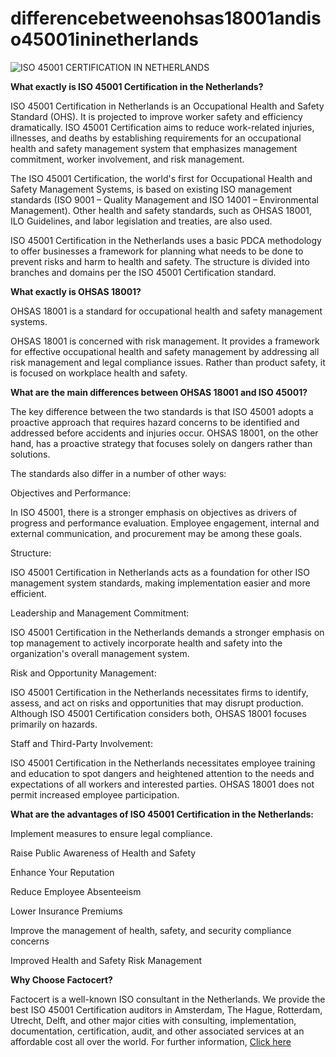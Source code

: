 # differencebetweenohsas18001andiso45001ininetherlands

![ISO 45001 CERTIFICATION IN NETHERLANDS ](https://user-images.githubusercontent.com/89084770/167106968-fd9e48b0-35b0-4a44-aa0e-e0752b1d5fcc.png)

**What exactly is ISO 45001 Certification in the Netherlands?**

ISO 45001 Certification in Netherlands is an Occupational Health and Safety Standard (OHS). It is projected to improve worker safety and efficiency dramatically. ISO 45001 Certification aims to reduce work-related injuries, illnesses, and deaths by establishing requirements for an occupational health and safety management system that emphasizes management commitment, worker involvement, and risk management.

The ISO 45001 Certification, the world's first for Occupational Health and Safety Management Systems, is based on existing ISO management standards (ISO 9001 – Quality Management and ISO 14001 – Environmental Management). Other health and safety standards, such as OHSAS 18001, ILO Guidelines, and labor legislation and treaties, are also used.

ISO 45001 Certification in the Netherlands uses a basic PDCA methodology to offer businesses a framework for planning what needs to be done to prevent risks and harm to health and safety. The structure is divided into branches and domains per the ISO 45001 Certification standard.

**What exactly is OHSAS 18001?**

OHSAS 18001 is a standard for occupational health and safety management systems.

OHSAS 18001 is concerned with risk management. It provides a framework for effective occupational health and safety management by addressing all risk management and legal compliance issues. Rather than product safety, it is focused on workplace health and safety.

**What are the main differences between OHSAS 18001 and ISO 45001?**

The key difference between the two standards is that ISO 45001 adopts a proactive approach that requires hazard concerns to be identified and addressed before accidents and injuries occur. OHSAS 18001, on the other hand, has a proactive strategy that focuses solely on dangers rather than solutions.

The standards also differ in a number of other ways:

Objectives and Performance:

In ISO 45001, there is a stronger emphasis on objectives as drivers of progress and performance evaluation. Employee engagement, internal and external communication, and procurement may be among these goals.

Structure:

ISO 45001 Certification in Netherlands acts as a foundation for other ISO management system standards, making implementation easier and more efficient.

Leadership and Management Commitment:

ISO 45001 Certification in the Netherlands demands a stronger emphasis on top management to actively incorporate health and safety into the organization's overall management system.

Risk and Opportunity Management:

ISO 45001 Certification in the Netherlands necessitates firms to identify, assess, and act on risks and opportunities that may disrupt production. Although ISO 45001 Certification considers both, OHSAS 18001 focuses primarily on hazards.

Staff and Third-Party Involvement: 

ISO 45001 Certification in the Netherlands necessitates employee training and education to spot dangers and heightened attention to the needs and expectations of all workers and interested parties. OHSAS 18001 does not permit increased employee participation.

**What are the advantages of ISO 45001 Certification in the Netherlands:**

Implement measures to ensure legal compliance.

Raise Public Awareness of Health and Safety

Enhance Your Reputation

 Reduce Employee Absenteeism 
 
Lower Insurance Premiums

Improve the management of health, safety, and security compliance concerns

 Improved Health and Safety Risk Management
 
 **Why Choose Factocert?**
 
Factocert is a well-known ISO consultant in the Netherlands. We provide the best ISO 45001 Certification auditors in Amsterdam, The Hague, Rotterdam, Utrecht, Delft, and other major cities with consulting, implementation, documentation, certification, audit, and other associated services at an affordable cost all over the world. For further information, <a href="https://factocert.com/netherlands/iso-45001-certification-in-netherlands/">Click here </a>

